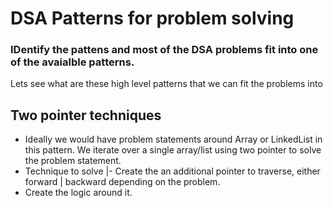 # DSA Patterns for problem solving
### IDentify the pattens and most of the DSA problems fit into one of the avaialble patterns.

Lets see what are these high level patterns that we can fit the problems into
## Two pointer techniques
- Ideally we would have problem statements around Array or LinkedList in this pattern.
We iterate over a single array/list using two pointer to solve the problem statement.
- Technique to solve |- Create the an additional pointer to traverse, either forward | backward depending on the problem.
- Create the logic around it. 
